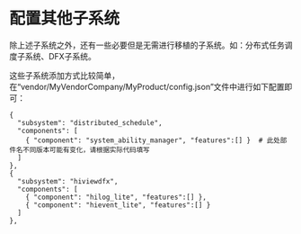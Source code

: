 # 配置其他子系统


除上述子系统之外，还有一些必要但是无需进行移植的子系统。如：分布式任务调度子系统、DFX子系统。


  这些子系统添加方式比较简单，在“vendor/MyVendorCompany/MyProduct/config.json”文件中进行如下配置即可：
  
```
{
  "subsystem": "distributed_schedule",
  "components": [
    { "component": "system_ability_manager", "features":[] }  # 此处部件名不同版本可能有变化，请根据实际代码填写
  ]
},
{
  "subsystem": "hiviewdfx",
  "components": [
    { "component": "hilog_lite", "features":[] },
    { "component": "hievent_lite", "features":[] }
  ]
},
```
